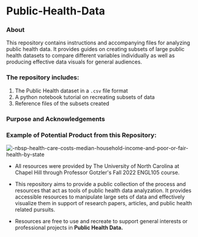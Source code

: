 # Public-Health-Data

### About

This repository contains instructions and accompanying files for analyzing public health data. It provides guides on creating subsets of large public health datasets to compare different variables individually as well as producing effective data visuals for general audiences. 

### The repository includes:
1) The Public Health dataset in a `.csv` file format
2) A python notebook tutorial on recreating subsets of data
3) Reference files of the subsets created

### Purpose and Acknowledgements 

### Example of Potential Product from this Repository:

![-nbsp-health-care-costs-median-household-income-and-poor-or-fair-health-by-state](https://user-images.githubusercontent.com/118237824/202950940-97a8acdd-d823-403a-a98c-3955a8a97677.png)

- All resources were provided by The University of North Carolina at Chapel Hill through Professor Gotzler's Fall 2022 ENGL105 course.

- This repository aims to provide a public collection of the process and resources that act as tools of public health data analyzation. It provides accessible resources to manipulate large sets of data and effectively visualize them in support of research papers, articles, and public health related pursuits. 

- Resources are free to use and recreate to support general interests or professional projects in **Public Health Data.**
